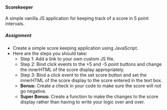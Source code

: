 #### Scorekeeper

A simple vanilla JS application for keeping track of a score in 5 point intervals.

##### Assignment

- Create a simple score keeping application using JavaScript.
- Here are the steps you should take:
	- Step 1: Add a link to your own custom JS file.
	- Step 2: Bind click events to the +5 and -5 point buttons and change the innerHTML of the score display appropriately.
	- Step 3: Bind a click event to the set score button and set the innerHTML of the score display to the score entered in the text box.
	- **Bonus:** Create a check in your code to make sure the score will not go negative.
	- **Super Bonus:** Create a function to make the changes to the score display rather than having to write your logic over and over.